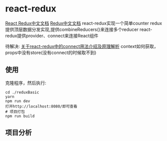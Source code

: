 # react-redux
[React Redux中文文档](http://cn.redux.js.org/docs/react-redux/index.html)
[Redux中文文档](http://cn.redux.js.org/index.html)
react-redux实现一个简单counter
redux提供顶层数据分发实现,提供combineReducers()来连接多个reducer
react-redux提供provider、connect来连接React组件

待解决:
[关于react-redux中的connect用法介绍及原理解析](http://www.jianshu.com/p/9873d4ccb891)
context如何获取，props中没有store(没有connect的时候取不到)

## 使用
克隆程序，然后执行:
```
cd ./reduxBasic
yarn
npm run dev
打开http://localhost:8080/即可查看
# 项目打包
npm run build
```
## 项目分析
